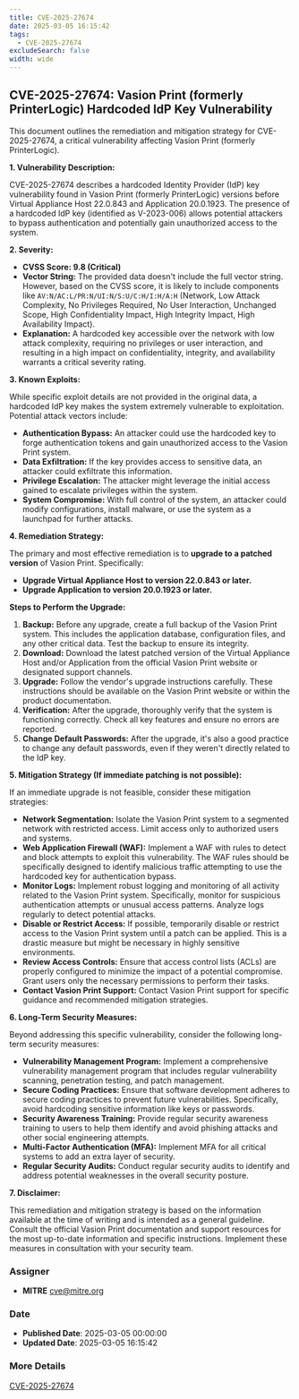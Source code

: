 ```yaml
---
title: CVE-2025-27674
date: 2025-03-05 16:15:42
tags:
  - CVE-2025-27674
excludeSearch: false
width: wide
---
```


## CVE-2025-27674: Vasion Print (formerly PrinterLogic) Hardcoded IdP Key Vulnerability

This document outlines the remediation and mitigation strategy for CVE-2025-27674, a critical vulnerability affecting Vasion Print (formerly PrinterLogic).

**1. Vulnerability Description:**

CVE-2025-27674 describes a hardcoded Identity Provider (IdP) key vulnerability found in Vasion Print (formerly PrinterLogic) versions before Virtual Appliance Host 22.0.843 and Application 20.0.1923.  The presence of a hardcoded IdP key (identified as V-2023-006) allows potential attackers to bypass authentication and potentially gain unauthorized access to the system.

**2. Severity:**

*   **CVSS Score: 9.8 (Critical)**
*   **Vector String:**  The provided data doesn't include the full vector string.  However, based on the CVSS score, it is likely to include components like `AV:N/AC:L/PR:N/UI:N/S:U/C:H/I:H/A:H` (Network, Low Attack Complexity, No Privileges Required, No User Interaction, Unchanged Scope, High Confidentiality Impact, High Integrity Impact, High Availability Impact).
*   **Explanation:** A hardcoded key accessible over the network with low attack complexity, requiring no privileges or user interaction, and resulting in a high impact on confidentiality, integrity, and availability warrants a critical severity rating.

**3. Known Exploits:**

While specific exploit details are not provided in the original data, a hardcoded IdP key makes the system extremely vulnerable to exploitation. Potential attack vectors include:

*   **Authentication Bypass:** An attacker could use the hardcoded key to forge authentication tokens and gain unauthorized access to the Vasion Print system.
*   **Data Exfiltration:** If the key provides access to sensitive data, an attacker could exfiltrate this information.
*   **Privilege Escalation:**  The attacker might leverage the initial access gained to escalate privileges within the system.
*   **System Compromise:** With full control of the system, an attacker could modify configurations, install malware, or use the system as a launchpad for further attacks.

**4. Remediation Strategy:**

The primary and most effective remediation is to **upgrade to a patched version** of Vasion Print.  Specifically:

*   **Upgrade Virtual Appliance Host to version 22.0.843 or later.**
*   **Upgrade Application to version 20.0.1923 or later.**

**Steps to Perform the Upgrade:**

1.  **Backup:** Before any upgrade, create a full backup of the Vasion Print system. This includes the application database, configuration files, and any other critical data.  Test the backup to ensure its integrity.
2.  **Download:** Download the latest patched version of the Virtual Appliance Host and/or Application from the official Vasion Print website or designated support channels.
3.  **Upgrade:** Follow the vendor's upgrade instructions carefully. These instructions should be available on the Vasion Print website or within the product documentation.
4.  **Verification:** After the upgrade, thoroughly verify that the system is functioning correctly.  Check all key features and ensure no errors are reported.
5.  **Change Default Passwords:** After the upgrade, it's also a good practice to change any default passwords, even if they weren't directly related to the IdP key.

**5. Mitigation Strategy (If immediate patching is not possible):**

If an immediate upgrade is not feasible, consider these mitigation strategies:

*   **Network Segmentation:** Isolate the Vasion Print system to a segmented network with restricted access.  Limit access only to authorized users and systems.
*   **Web Application Firewall (WAF):** Implement a WAF with rules to detect and block attempts to exploit this vulnerability.  The WAF rules should be specifically designed to identify malicious traffic attempting to use the hardcoded key for authentication bypass.
*   **Monitor Logs:** Implement robust logging and monitoring of all activity related to the Vasion Print system.  Specifically, monitor for suspicious authentication attempts or unusual access patterns.  Analyze logs regularly to detect potential attacks.
*   **Disable or Restrict Access:** If possible, temporarily disable or restrict access to the Vasion Print system until a patch can be applied.  This is a drastic measure but might be necessary in highly sensitive environments.
*   **Review Access Controls:**  Ensure that access control lists (ACLs) are properly configured to minimize the impact of a potential compromise.  Grant users only the necessary permissions to perform their tasks.
*   **Contact Vasion Print Support:** Contact Vasion Print support for specific guidance and recommended mitigation strategies.

**6. Long-Term Security Measures:**

Beyond addressing this specific vulnerability, consider the following long-term security measures:

*   **Vulnerability Management Program:** Implement a comprehensive vulnerability management program that includes regular vulnerability scanning, penetration testing, and patch management.
*   **Secure Coding Practices:**  Ensure that software development adheres to secure coding practices to prevent future vulnerabilities.  Specifically, avoid hardcoding sensitive information like keys or passwords.
*   **Security Awareness Training:**  Provide regular security awareness training to users to help them identify and avoid phishing attacks and other social engineering attempts.
*   **Multi-Factor Authentication (MFA):** Implement MFA for all critical systems to add an extra layer of security.
*   **Regular Security Audits:** Conduct regular security audits to identify and address potential weaknesses in the overall security posture.

**7. Disclaimer:**

This remediation and mitigation strategy is based on the information available at the time of writing and is intended as a general guideline. Consult the official Vasion Print documentation and support resources for the most up-to-date information and specific instructions.  Implement these measures in consultation with your security team.

### Assigner
- **MITRE** <cve@mitre.org>

### Date
- **Published Date**: 2025-03-05 00:00:00
- **Updated Date**: 2025-03-05 16:15:42

### More Details
[CVE-2025-27674](https://www.cvedetails.com/cve/CVE-2025-27674)